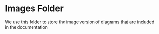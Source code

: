 # Images Folder

We use this folder to store the image version of diagrams that are included in the documentation